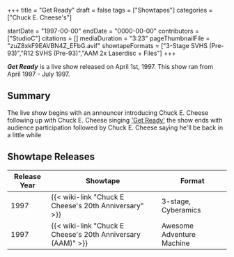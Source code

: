 +++
title = "Get Ready"
draft = false
tags = ["Showtapes"]
categories = ["Chuck E. Cheese's"]


startDate = "1997-00-00"
endDate = "0000-00-00"
contributors = ["StudioC"]
citations = []
mediaDuration = "3:23"
pageThumbnailFile = "zuZ8xkF9EAVBN4Z_EFbG.avif"
showtapeFormats = ["3-Stage SVHS (Pre-93)","R12 SVHS (Pre-93)","AAM 2x Laserdisc + Files"]
+++

***Get Ready*** is a live show released on April 1st, 1997. This show ran from April 1997 - July 1997.

## Summary

The live show begins with an announcer introducing Chuck E. Cheese following up with Chuck E. Cheese singing ['Get Ready'](https://en.wikipedia.org/wiki/Get_Ready_%28The_Temptations_song%29) the show ends with audience participation followed by Chuck E. Cheese saying he'll be back in a little while

## Showtape Releases

| Release Year | Showtape                                                          | Format                    |
|--------------|-------------------------------------------------------------------|---------------------------|
| 1997         | {{< wiki-link "Chuck E Cheese's 20th Anniversary" >}}       | 3-stage, Cyberamics       |
| 1997         | {{< wiki-link "Chuck E Cheese's 20th Anniversary (AAM)" >}} | Awesome Adventure Machine |